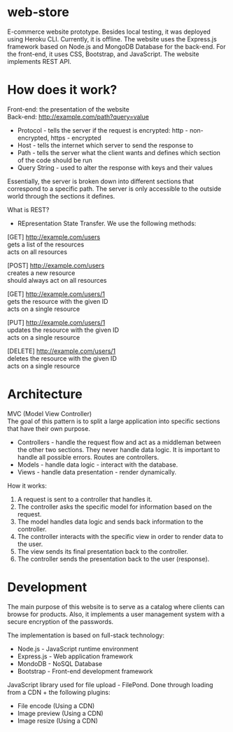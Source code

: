 # web-store

E-commerce website prototype. Besides local testing, it was deployed using Heroku CLI. Currently, it is offline. The website uses the Express.js framework based on Node.js and MongoDB Database for the back-end. For the front-end, it uses CSS, Bootstrap, and JavaScript. The website implements REST API.

# How does it work?

Front-end: the presentation of the website<br>
Back-end: http://example.com/path?query=value

- Protocol - tells the server if the request is encrypted: http - non-encrypted, https - encrypted
- Host - tells the internet which server to send the response to
- Path - tells the server what the client wants and defines which section of the code should be run
- Query String - used to alter the response with keys and their values

Essentially, the server is broken down into different sections that correspond to a specific path. The server is only accessible to the outside world through the sections it defines.

What is REST?
- REpresentation State Transfer. We use the following methods:

[GET]
http://example.com/users<br>
gets a list of the resources<br>
acts on all resources<br>

[POST]
http://example.com/users<br>
creates a new resource<br>
should always act on all resources<br>

[GET]
http://example.com/users/1<br>
gets the resource with the given ID<br>
acts on a single resource<br>

[PUT]
http://example.com/users/1<br>
updates the resource with the given ID<br>
acts on a single resource<br>

[DELETE]
http://example.com/users/1<br>
deletes the resource with the given ID<br>
acts on a single resource<br>

# Architecture

MVC (Model View Controller)<br>
The goal of this pattern is to split a large application into specific sections that have their own purpose. 

- Controllers - handle the request flow and act as a middleman between the other two sections. They never handle data logic. It is important to handle all possible errors. Routes are controllers.
- Models - handle data logic - interact with the database.
- Views - handle data presentation - render dynamically.

How it works:<br>
1. A request is sent to a controller that handles it.<br>
2. The controller asks the specific model for information based on the request.<br>
3. The model handles data logic and sends back information to the controller.<br>
4. The controller interacts with the specific view in order to render data to the user.<br>
5. The view sends its final presentation back to the controller.<br>
6. The controller sends the presentation back to the user (response).

# Development

The main purpose of this website is to serve as a catalog where clients can browse for products. Also, it implements a user management system with a secure encryption of the passwords.

The implementation is based on full-stack technology: 
- Node.js - JavaScript runtime environment
- Express.js - Web application framework
- MondoDB - NoSQL Database
- Bootstrap - Front-end development framework

JavaScript library used for file upload - FilePond.
Done through loading from a CDN + the following plugins:
- File encode (Using a CDN)
- Image preview (Using a CDN)
- Image resize (Using a CDN)
